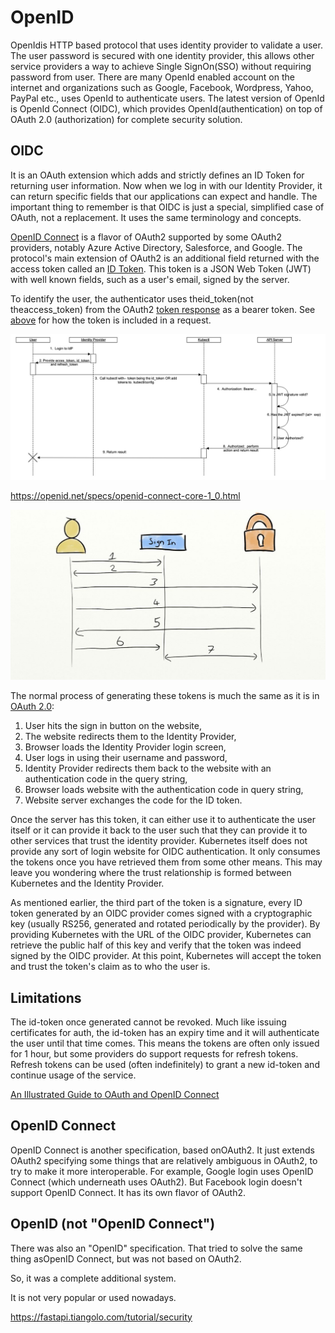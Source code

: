 # OpenID

OpenIdis HTTP based protocol that uses identity provider to validate a user. The user password is secured with one identity provider, this allows other service providers a way to achieve Single SignOn(SSO) without requiring password from user. There are many OpenId enabled account on the internet and organizations such as Google, Facebook, Wordpress, Yahoo, PayPal etc., uses OpenId to authenticate users. The latest version of OpenId is OpenId Connect (OIDC), which provides OpenId(authentication) on top of OAuth 2.0 (authorization) for complete security solution.

## OIDC

It is an OAuth extension which adds and strictly defines an ID Token for returning user information. Now when we log in with our Identity Provider, it can return specific fields that our applications can expect and handle. The important thing to remember is that OIDC is just a special, simplified case of OAuth, not a replacement. It uses the same terminology and concepts.

[OpenID Connect](https://openid.net/connect/) is a flavor of OAuth2 supported by some OAuth2 providers, notably Azure Active Directory, Salesforce, and Google. The protocol's main extension of OAuth2 is an additional field returned with the access token called an [ID Token](https://openid.net/specs/openid-connect-core-1_0.html#IDToken). This token is a JSON Web Token (JWT) with well known fields, such as a user's email, signed by the server.

To identify the user, the authenticator uses theid_token(not theaccess_token) from the OAuth2 [token response](https://openid.net/specs/openid-connect-core-1_0.html#TokenResponse) as a bearer token. See [above](https://kubernetes.io/docs/reference/access-authn-authz/authentication/#putting-a-bearer-token-in-a-request) for how the token is included in a request.

![image](../../../media/Authentication_OpenID-image1.jpg)

https://openid.net/specs/openid-connect-core-1_0.html

![image](../../../media/Authentication_OpenID-image2.jpg)

The normal process of generating these tokens is much the same as it is in [OAuth 2.0](https://oauth.net/2/):

1. User hits the sign in button on the website,
2. The website redirects them to the Identity Provider,
3. Browser loads the Identity Provider login screen,
4. User logs in using their username and password,
5. Identity Provider redirects them back to the website with an authentication code in the query string,
6. Browser loads website with the authentication code in query string,
7. Website server exchanges the code for the ID token.

Once the server has this token, it can either use it to authenticate the user itself or it can provide it back to the user such that they can provide it to other services that trust the identity provider.
Kubernetes itself does not provide any sort of login website for OIDC authentication. It only consumes the tokens once you have retrieved them from some other means. This may leave you wondering where the trust relationship is formed between Kubernetes and the Identity Provider.

As mentioned earlier, the third part of the token is a signature, every ID token generated by an OIDC provider comes signed with a cryptographic key (usually RS256, generated and rotated periodically by the provider). By providing Kubernetes with the URL of the OIDC provider, Kubernetes can retrieve the public half of this key and verify that the token was indeed signed by the OIDC provider. At this point, Kubernetes will accept the token and trust the token's claim as to who the user is.

## Limitations

The id-token once generated cannot be revoked. Much like issuing certificates for auth, the id-token has an expiry time and it will authenticate the user until that time comes. This means the tokens are often only issued for 1 hour, but some providers do support requests for refresh tokens. Refresh tokens can be used (often indefinitely) to grant a new id-token and continue usage of the service.

[An Illustrated Guide to OAuth and OpenID Connect](https://www.youtube.com/watch?v=t18YB3xDfXI)

## OpenID Connect

OpenID Connect is another specification, based onOAuth2.
It just extends OAuth2 specifying some things that are relatively ambiguous in OAuth2, to try to make it more interoperable.
For example, Google login uses OpenID Connect (which underneath uses OAuth2).
But Facebook login doesn't support OpenID Connect. It has its own flavor of OAuth2.

## OpenID (not "OpenID Connect")

There was also an "OpenID" specification. That tried to solve the same thing asOpenID Connect, but was not based on OAuth2.

So, it was a complete additional system.

It is not very popular or used nowadays.

https://fastapi.tiangolo.com/tutorial/security

